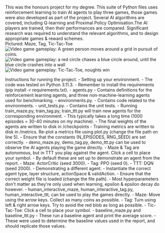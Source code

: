 This was the honours project for my degree. This suite of Python files uses reinforcement learning to train AI agents to play three games, those games were also developed as part of the project. Several AI algorithms are covered, including Q-learning and Proximal Policy Optimisation.The AI players are trained, then their performances are compared. Significant research was required to understand the relevant algorithms, and to design appropriate games & reward schemes.	
Pictured: Maze, Tag, Tic-Tac-Toe
![Video game gameplay: A green person moves around a grid in pursuit of coins.](https://i.imgur.com/tADwHlc.gif) ![Video game gameplay: a red circle chases a blue circle around, until the blue circle crashes into a wall](https://i.imgur.com/iNQxKeV.gif)  ![Video game gameplay: Tic-Tac-Toe, noughts win](https://i.imgur.com/yhOINDA.gif) 

Instructions for running the project.
	- Setting up your environment.
		- The code was tested on Python 3.11.3.
		- Remember to install the requirements (pip install -r requirements.txt).
	- agents.py
		- Contains definitions for the reinforcement learning agents, and three non-machine-learning agents used for benchmarking.
	- environments.py.
		- Contains code related to the environments.
	- unit_tests.py.
		- Contains the unit tests.
	- Running train_maze.py, train_tag.py, train_ttt.py will train new agents for the corresponding environment.
		- This typically takes a long time (1000 episodes = 30-40 minutes on my machine).
		- The final weights of the agents are written to disk in /checkpoints
		- Training metrics are written to disk in /metrics. Re-plot a metrics file using plot.py (change the file path on line 5).
		- Ensure that the constants (N_EPISODES, RNG_SEED) are set correctly.
	- demo_maze.py, demo_tag.py, demo_ttt.py can be used to observe the AI agents playing the game directly.
		- Maze & Tag are autonomous, but in TTT you play against the agent. Click a cell to place your symbol.
		- By default these are set up to demonstrate an agent from the report.
			- Maze: ActorCritic (seed 3000).
			- Tag:  PPO (seed 0).
			- TTT:  DQN (seed 2000).
		- Demonstrating a different agent.
			- Instantiate the correct agent type, layer structure, actionSpace & validAction.
			- Ensure that the correct weight file is loaded (change the file path).
			- Most hyperparameters don't matter as they're only used when learning, epsilon & epsilon decay do however.
	- human_interactive_maze, human_interactive_tag.py, human_interactive_ttt, can be used to play the games directly.
		- Maze: Move using the arrow keys. Collect as many coins as possible.
		- Tag: Turn using left & right arrow keys. Try to avoid the red blob as long as possible.
		- Tic-Tac-Toe: Click a cell to place your symbol.
	- baseline_maze.py and baseline_ttt.py
		- These run a baseline agent and print the average score.
		- These were used to determine the baseline values used in the report, and should replicate those values.